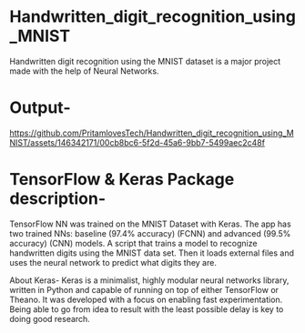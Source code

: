 # Handwritten_digit_recognition_using_MNIST
Handwritten digit recognition using the MNIST dataset is a major project made with the help of Neural Networks.

# Output-


https://github.com/PritamlovesTech/Handwritten_digit_recognition_using_MNIST/assets/146342171/00cb8bc6-5f2d-45a6-9bb7-5499aec2c48f



# TensorFlow & Keras Package description-
TensorFlow NN was trained on the MNIST Dataset with Keras. The app has two trained NNs: baseline (97.4% accuracy) (FCNN) and advanced (99.5% accuracy) (CNN) models.
A script that trains a model to recognize handwritten digits using the MNIST data set. Then it loads external files and uses the neural network to predict what digits they are.

About Keras-
Keras is a minimalist, highly modular neural networks library, written in Python and capable of running on top of either TensorFlow or Theano. It was developed with a focus on enabling fast experimentation. Being able to go from idea to result with the least possible delay is key to doing good research.
